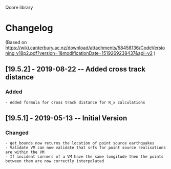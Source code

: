 Qcore library
# Changelog
(Based on https://wiki.canterbury.ac.nz/download/attachments/58458136/CodeVersioning_v18p2.pdf?version=1&modificationDate=1519269238437&api=v2 )

## [19.5.2] - 2019-08-22 -- Added cross track distance
### Added
    - Added formula for cross track distance for R_x calculations

## [19.5.1] - 2019-05-13 -- Initial Version
### Changed
    - get_bounds now returns the location of point source earthquakes
    - Validate VM can now validate that srfs for point source realisations are within the VM
    - If incident corners of a VM have the same longitude then the points between them are now correctly interpolated
